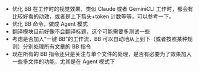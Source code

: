 - 优化 BB 在工作时的视觉效果，类似 Claude 或者 GeminiCLI 工作时，都会有比较好看的动效，或者是上下箭头+token 计数等等，可以参考一下。
- 优化 BB 命令，做成 Agent 模式
- 翻译模块目前好像不会翻译标题，这个可能需要多测试一些
- 考虑是否加入“一键 BB”的工作流，BB 可以自动地从上到下（或者按照某种规则）分别处理所有文章的 BB 指令
- 现在所有的 BB 指令还只是关注与单个文件的处理，是否有必要为了效果加入一些多文件的功能，尤其是在 Agent 模式下